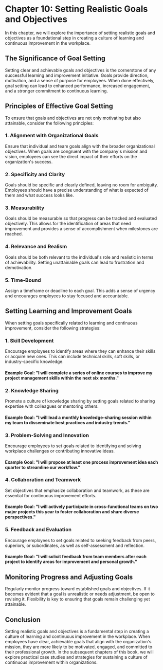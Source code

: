 Chapter 10: Setting Realistic Goals and Objectives
==================================================

In this chapter, we will explore the importance of setting realistic goals and objectives as a foundational step in creating a culture of learning and continuous improvement in the workplace.

The Significance of Goal Setting
--------------------------------

Setting clear and achievable goals and objectives is the cornerstone of any successful learning and improvement initiative. Goals provide direction, motivation, and a sense of purpose for employees. When done effectively, goal setting can lead to enhanced performance, increased engagement, and a stronger commitment to continuous learning.

Principles of Effective Goal Setting
------------------------------------

To ensure that goals and objectives are not only motivating but also attainable, consider the following principles:

### 1. **Alignment with Organizational Goals**

Ensure that individual and team goals align with the broader organizational objectives. When goals are congruent with the company's mission and vision, employees can see the direct impact of their efforts on the organization's success.

### 2. **Specificity and Clarity**

Goals should be specific and clearly defined, leaving no room for ambiguity. Employees should have a precise understanding of what is expected of them and what success looks like.

### 3. **Measurability**

Goals should be measurable so that progress can be tracked and evaluated objectively. This allows for the identification of areas that need improvement and provides a sense of accomplishment when milestones are reached.

### 4. **Relevance and Realism**

Goals should be both relevant to the individual's role and realistic in terms of achievability. Setting unattainable goals can lead to frustration and demotivation.

### 5. **Time-Bound**

Assign a timeframe or deadline to each goal. This adds a sense of urgency and encourages employees to stay focused and accountable.

Setting Learning and Improvement Goals
--------------------------------------

When setting goals specifically related to learning and continuous improvement, consider the following strategies:

### 1. **Skill Development**

Encourage employees to identify areas where they can enhance their skills or acquire new ones. This can include technical skills, soft skills, or industry-specific knowledge.

#### Example Goal: "I will complete a series of online courses to improve my project management skills within the next six months."

### 2. **Knowledge Sharing**

Promote a culture of knowledge sharing by setting goals related to sharing expertise with colleagues or mentoring others.

#### Example Goal: "I will lead a monthly knowledge-sharing session within my team to disseminate best practices and industry trends."

### 3. **Problem-Solving and Innovation**

Encourage employees to set goals related to identifying and solving workplace challenges or contributing innovative ideas.

#### Example Goal: "I will propose at least one process improvement idea each quarter to streamline our workflow."

### 4. **Collaboration and Teamwork**

Set objectives that emphasize collaboration and teamwork, as these are essential for continuous improvement efforts.

#### Example Goal: "I will actively participate in cross-functional teams on two major projects this year to foster collaboration and share diverse perspectives."

### 5. **Feedback and Evaluation**

Encourage employees to set goals related to seeking feedback from peers, superiors, or subordinates, as well as self-assessment and reflection.

#### Example Goal: "I will solicit feedback from team members after each project to identify areas for improvement and personal growth."

Monitoring Progress and Adjusting Goals
---------------------------------------

Regularly monitor progress toward established goals and objectives. If it becomes evident that a goal is unrealistic or needs adjustment, be open to revising it. Flexibility is key to ensuring that goals remain challenging yet attainable.

Conclusion
----------

Setting realistic goals and objectives is a fundamental step in creating a culture of learning and continuous improvement in the workplace. When employees have clear, achievable goals that align with the organization's mission, they are more likely to be motivated, engaged, and committed to their professional growth. In the subsequent chapters of this book, we will explore practical case studies and strategies for sustaining a culture of continuous improvement within organizations.
